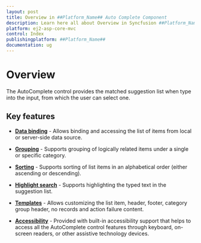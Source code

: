 ```yaml
---
layout: post
title: Overview in ##Platform_Name## Auto Complete Component
description: Learn here all about Overview in Syncfusion ##Platform_Name## Auto Complete component and more.
platform: ej2-asp-core-mvc
control: Index
publishingplatform: ##Platform_Name##
documentation: ug
---
```



# Overview

The AutoComplete control provides the matched suggestion list when type into the input, from which the user can select one.

## Key features

* **[Data binding](./data-binding/)** - Allows binding and accessing the list of items from local or server-side data source.

* **[Grouping](./grouping/)** - Supports grouping of logically related items under a single or specific category.

* **[Sorting](https://help.syncfusion.com/cr/cref_files/aspnetmvc-js2/Syncfusion.EJ2~Syncfusion.EJ2.DropDowns.AutoComplete~SortOrder.html)** - Supports sorting of list
items in an alphabetical order (either ascending or descending).

* **[Highlight search](./how-to/custom-search/)** - Supports highlighting the typed
text in the suggestion list.

* **[Templates](./templates/)** - Allows customizing the list item, header, footer,
category group header, no records and action failure
content.

* **[Accessibility](./accessibility/)** - Provided with built-in accessibility
support that helps to access all the AutoComplete control features through keyboard, on-screen readers, or other assistive technology devices.